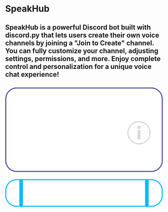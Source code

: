 # SpeakHub
SpeakHub is a powerful Discord bot built with discord.py that lets users create their own voice channels by joining a "Join to Create" channel. You can fully customize your channel, adjusting settings, permissions, and more. Enjoy complete control and personalization for a unique voice chat experience!
-
![Introduction](assets/Introduction.png)
-
[![Join Our Discord](assets/Join_our_Discord.png)](https://discord.gg/YOUR_DISCORD_INVITE_LINK)
